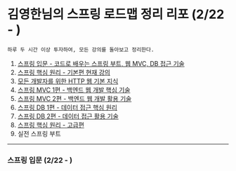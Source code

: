 # 김영한님의 스프링 로드맵 정리 리포 (2/22 - )
```
하루 두 시간 이상 투자하여, 모든 강의를 돌아보고 정리한다.
```
1. [스프링 입문 - 코드로 배우는 스프링 부트, 웹 MVC, DB 접근 기술](https://www.inflearn.com/course/스프링-입문-스프링부트)
2. [스프링 핵심 원리 - 기본편  현재 강의](https://www.inflearn.com/course/스프링-핵심-원리-기본편) 
3. [모든 개발자를 위한 HTTP 웹 기본 지식](https://www.inflearn.com/course/http-웹-네트워크)
4. [스프링 MVC 1편 - 백엔드 웹 개발 핵심 기술](https://www.inflearn.com/course/스프링-mvc-1) 
5. [스프링 MVC 2편 - 백엔드 웹 개발 활용 기술](https://www.inflearn.com/course/스프링-mvc-2)
6. [스프링 DB 1편 - 데이터 접근 핵심 원리](https://www.inflearn.com/course/스프링-db-1)
7. [스프링 DB 2편 - 데이터 접근 활용 기술](https://www.inflearn.com/course/스프링-db-2)
8. [스프링 핵심 원리 - 고급편](https://www.inflearn.com/course/스프링-핵심-원리-고급편)
9. 실전 스프링 부트

---
###  스프링 입문 (2/22 - )
